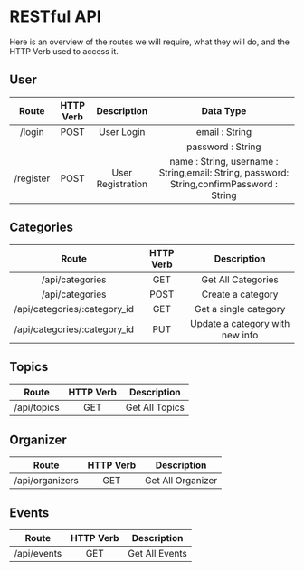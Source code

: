 RESTful API
=========

Here is an overview of the routes we will require, what they will do, and the HTTP Verb used to access it.

User
---
| Route   	                        |      HTTP Verb    |  Description 	                            | Data Type
|:----------:	                    |:-------------:	|:------:	                                |:-----:
| /login	                        |  POST  	        | User Login 	                            |email : String
|                                   |                   |                                           |password : String
|/register                          |   POST            | User Registration                         |name : String, username : String,email: String, password: String,confirmPassword : String 

Categories
----
| Route   	                        |      HTTP Verb    |  Description 	                            |
|:----------:	                    |:-------------:	|:------:	                                |
| /api/categories	                |  GET  	        | Get All Categories 	                    |
| /api/categories 	                |  POST   	        | Create a category     	                |
| /api/categories/:category_id 	    |  GET   	        | Get a single category  	                |
| /api/categories/:category_id      |  PUT              | Update a category with new info           |


Topics
----
| Route   	                        |      HTTP Verb    |  Description 	                            |
|:----------:	                    |:-------------:	|:------:	                                |
| /api/topics	                    |  GET  	        | Get All Topics 	                        |

Organizer
---
| Route   	                        |      HTTP Verb    |  Description 	                            |
|:----------:	                    |:-------------:	|:------:	                                |
| /api/organizers	                |  GET  	        | Get All Organizer 	                    |

Events
---
| Route   	                        |      HTTP Verb    |  Description 	                            |
|:----------:	                    |:-------------:	|:------:	                                |
| /api/events	                    |  GET  	        | Get All Events 	                        |